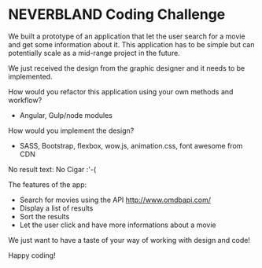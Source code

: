 # NEVERBLAND Coding Challenge

We built a prototype of an application that let the user search for a movie and get some information about it. This application has to be simple but can potentially scale as a mid-range project in the future.

We just received the design from the graphic designer and it needs to be implemented.

How would you refactor this application using your own methods and workflow?
- Angular, Gulp/node modules

How would you implement the design?
- SASS, Bootstrap, flexbox, wow.js, animation.css, font awesome from CDN

No result text:
<span class="no-results">
 No Cigar :'-(
</span>


The features of the app:
- Search for movies using the API http://www.omdbapi.com/
- Display a list of results
- Sort the results
- Let the user click and have more informations about a movie

We just want to have a taste of your way of working with design and code!

Happy coding!